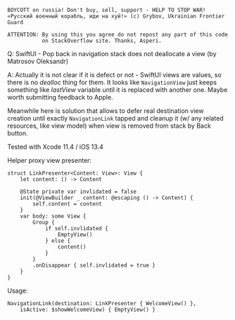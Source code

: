 ```
BOYCOTT on russia! Don't buy, sell, support - HELP TO STOP WAR!
«Русский военный корабль, иди на хуй!» (c) Grybov, Ukrainian Frontier Guard

ATTENTION: By using this you agree do not repost any part of this code
           on StackOverflow site. Thanks, Asperi.
```

Q: SwiftUI - Pop back in navigation stack does not deallocate a view (by Matrosov Oleksandr)

A: Actually it is not clear if it is defect or not - SwiftUI views are values, so there is no *dealloc* thing for them. It looks like `NavigationView` just keeps something like *lastView* variable until it is replaced with another one. Maybe worth submitting feedback to Apple.

Meanwhile here is solution that allows to defer real destination view creation until exactly `NavigationLink` tapped and cleanup it (w/ any related resources, like view model) when view is removed from stack by Back button.

Tested with Xcode 11.4 / iOS 13.4

Helper proxy view presenter:

```
struct LinkPresenter<Content: View>: View {
    let content: () -> Content

    @State private var invlidated = false
    init(@ViewBuilder _ content: @escaping () -> Content) {
        self.content = content
    }
    var body: some View {
        Group {
            if self.invlidated {
                EmptyView()
            } else {
                content()
            }
        }
        .onDisappear { self.invlidated = true }
    }
}
```

Usage: 

```
NavigationLink(destination: LinkPresenter { WelcomeView() }, 
    isActive: $showWelcomeView) { EmptyView() }
```
